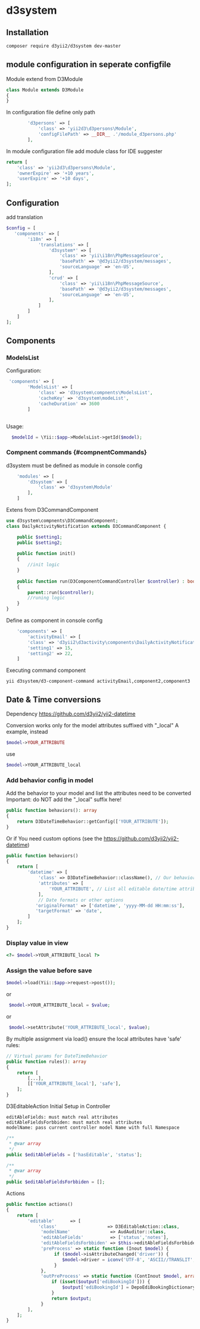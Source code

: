 # d3system

## Installation

```bash
composer require d3yii2/d3system dev-master
```

## module configuration in seperate configfile
Module extend from  D3Module
```php
class Module extends D3Module 
{
}
```

In configuration file define only path
```php 
        'd3persons' => [
            'class' => 'yii2d3\d3persons\Module',
            'configFilePath' => __DIR__ .'/module_d3persons.php'
        ],
```

In module configuration file add module class for IDE suggester
```php 
return [
    'class' => 'yii2d3\d3persons\Module',
    'ownerExpire' => '+10 years',
    'userExpire' => '+10 days',
];    
```

## Configuration
add translation
```php
$config = [
   'components' => [
        'i18n' => [
            'translations' => [ 
                'd3system*' => [
                    'class' => 'yii\i18n\PhpMessageSource',
                    'basePath' => '@d3yii2/d3system/messages',
                    'sourceLanguage' => 'en-US',
                ],
                'crud' => [
                    'class' => 'yii\i18n\PhpMessageSource',
                    'basePath' => '@d3yii2/d3system/messages',
                    'sourceLanguage' => 'en-US',
                ],
            ]
        ]
    ]
];
```

## Components



### ModelsList

Configuration:
```php
 'components' => [
        'ModelsList' => [
            'class' => 'd3system\compnents\ModelsList',
            'cacheKey' => 'd3system\modeList',
            'cacheDuration' => 3600
        ]    
        
```

Usage:
```php
  $modelId = \Yii::$app->ModelsList->getId($model);

```

### Compnent commands {#compnentCommands}

d3system must be defined as module in console config
```php
    'modules' => [
        'd3system' => [
            'class' => 'd3system\Module'
        ],
    ]
```

Extens from D3CommandComponent
```php
use d3system\compnents\D3CommandComponent; 
class DailyActivityNotification extends D3CommandComponent {

    public $setting1;
    public $setting2;
    
    public function init()
    {
        //init logic
    }
    
    public function run(D3ComponentCommandController $controller) : bool
    {
        parent::run($controller);
        //runing logic
    }        
}
```

Define as component  in console config
```php 
    'components' => [
        'activityEmail' => [
        'class' => 'd3yii2\d3activity\components\DailyActivityNotification',
        'setting1' => 15,
        'setting2' => 22,
    ]    
```
Executing command component
```shell
yii d3system/d3-component-command activityEmail,component2,component3
```
## Date & Time conversions

Dependency
https://github.com/d3yii2/yii2-datetime

Conversion works only for the model attributes suffixed vith "_local"
A example, instead
```php 
$model->YOUR_ATTRIBUTE
```
use
```php
$model->YOUR_ATTRIBUTE_local
```

### Add behavior config in model
Add the behavior to your model and list the attributes need to be converted
Important: do NOT add the "_local" suffix here!
```php
public function behaviors(): array
{
    return D3DateTimeBehavior::getConfig(['YOUR_ATTRIBUTE']);
}
```
Or if You need custom options (see the https://github.com/d3yii2/yii2-datetime)
```php
public function behaviors()
{
    return [
        'datetime' => [
            'class' => D3DateTimeBehavior::className(), // Our behavior
            'attributes' => [
                'YOUR_ATTRIBUTE', // List all editable date/time attributes
            ],
            // Date formats or other options
           'originalFormat' => ['datetime', 'yyyy-MM-dd HH:mm:ss'],
           'targetFormat' => 'date',
        ]
    ];
}
```

### Display value in view
```php
<?= $model->YOUR_ATTRIBUTE_local ?>
```

### Assign the value before save
```php
$model->load(Yii::$app->request->post());
```
or
```php
 $model->YOUR_ATTRIBUTE_local = $value;
```
or
```php
 $model->setAttribute('YOUR_ATTRIBUTE_local', $value);
```

By multiple assignment via load() ensure the local attributes have 'safe' rules:
```php
// Virtual params for DateTimeBehavior
public function rules(): array
{   
    return [
        [...],
        [['YOUR_ATTRIBUTE_local'], 'safe'],
    ];
}
```

D3EditableAction Initial Setup in Controller
```
editAbleFields: must match real attributes
editAbleFieldsForbbiden: must match real attributes
modelName: pass current controller model Name with full Namespace
```
```php
/**
 * @var array
 */
public $editAbleFields = ['hasEditable', 'status'];

/**
 * @var array
 */
public $editAbleFieldsForbbiden = [];
```

Actions
```php
public function actions()
{
    return [
        'editable'      => [
            'class'                   => D3EditableAction::class,
             'modelName'               => AudAuditor::class,
             'editAbleFields'          => ['status','notes'],
             'editAbleFieldsForbbiden' => $this->editAbleFieldsForbbiden,
             'preProcess' => static function (Inout $model) {
                  if ($model->isAttributeChanged('driver')) {
                     $model->driver = iconv('UTF-8', 'ASCII//TRANSLIT',$model->driver);
                  }   
             },
             'outPreProcess' => static function (ContInout $model, array $output) {
                 if (isset($output['ediBookingId'])) {
                     $output['ediBookingId'] = DepoEdiBookingDictionary::getIdLabel($output['ediBookingId']);
                 }
                 return $output;
             }             
        ],
    ];
}
```


